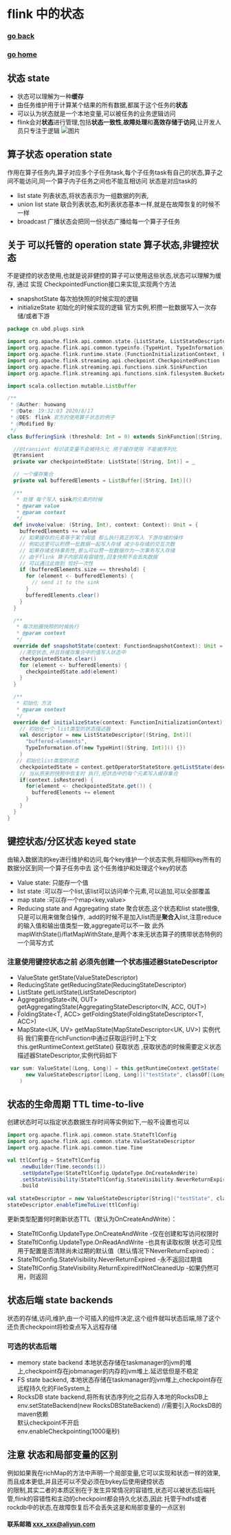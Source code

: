 #  flink 中的状态 
### [go back](/flink.md)      
### [go home](../README.md)     

## 状态 state
+ 状态可以理解为一种**缓存**
+ 由任务维护用于计算某个结果的所有数据,都属于这个任务的**状态**
+ 可以认为状态就是一个本地变量,可以被任务的业务逻辑访问
+ flink会对**状态**进行管理,包括**状态一致性**,**故障处理**和**高效存储于访问**,让开发人员只专注于逻辑
![图片](/static/img/get1.PNG)  


## 算子状态 operation state
作用在算子任务内,算子对应多个子任务task,每个子任务task有自己的状态,算子之间不能访问,同一个算子内子任务之间也不能互相访问
状态是对应task的
+ list state 列表状态,将状态表示为一组数据的列表,
+ union list state 联合列表状态,和列表状态基本一样,就是在故障恢复的时候不一样
+ broadcast 广播状态会把同一份状态广播给每一个算子子任务
## 关于 可以托管的 operation state 算子状态,非键控状态
不是键控的状态使用,也就是说非健控的算子可以使用这些状态,状态可以理解为缓存,
通过 实现 CheckpointedFunction接口来实现,实现两个方法
+ snapshotState 每次拍快照的时候实现的逻辑
+ initializeState 初始化的时候实现的逻辑
官方实例,积攒一批数据写入一次存储/或者下游
                                                            
```scala
package cn.ubd.plugs.sink

import org.apache.flink.api.common.state.{ListState, ListStateDescriptor}
import org.apache.flink.api.common.typeinfo.{TypeHint, TypeInformation}
import org.apache.flink.runtime.state.{FunctionInitializationContext, FunctionSnapshotContext}
import org.apache.flink.streaming.api.checkpoint.CheckpointedFunction
import org.apache.flink.streaming.api.functions.sink.SinkFunction
import org.apache.flink.streaming.api.functions.sink.filesystem.BucketAssigner.Context

import scala.collection.mutable.ListBuffer

/**
 * @Auther: huowang
 * @Date: 19:32:03 2020/8/17
 * @DES: flink 官方的使用算子状态的例子
 * @Modified By:
 */
class BufferingSink (threshold: Int = 0) extends SinkFunction[(String, Int)] with CheckpointedFunction {

  //@transient 标识该变量不会被持久化 用于缓存使用 不能被序列化
  @transient
  private var checkpointedState: ListState[(String, Int)] = _

  // 一个缓存集合
  private val bufferedElements = ListBuffer[(String, Int)]()

  /**
   * 处理 每个写入 sink的元素的时候
   * @param value
   * @param context
   */
  def invoke(value: (String, Int), context: Context): Unit = {
    bufferedElements += value
    // 如果缓存的元素等于某个阈值 那么执行真正的写入 下游存储的操作
    // 例如这里可以积攒一批数据一起写入存储 减少与存储的交互次数
    // 如果存储支持事务性,那么可以赞一批数据作为一次事务写入存储
    // 由于flink 算子内部具有容错性,回复快照不会丢失数据
    // 可以通过此做到 恰好一次性
    if (bufferedElements.size == threshold) {
      for (element <- bufferedElements) {
        // send it to the sink
      }
      bufferedElements.clear()
    }
  }

  /**
   * 每次拍摄快照的时候执行
   * @param context
   */
  override def snapshotState(context: FunctionSnapshotContext): Unit = {
    //清空状态,并且将缓存集合中的值写入状态中
    checkpointedState.clear()
    for (element <- bufferedElements) {
      checkpointedState.add(element)
    }
  }

  /**
   * 初始化 方法
   * @param context
   */
  override def initializeState(context: FunctionInitializationContext): Unit = {
    // 初始化一个 list类型的状态描述器
    val descriptor = new ListStateDescriptor[(String, Int)](
      "buffered-elements",
      TypeInformation.of(new TypeHint[(String, Int)]() {})
    )
   // 初始化list类型的状态
    checkpointedState = context.getOperatorStateStore.getListState(descriptor)
    // 当从原来的快照中恢复时 执行,把状态中的每个元素写入缓存集合
    if(context.isRestored) {
      for(element <- checkpointedState.get()) {
        bufferedElements += element
      }
    }
  }
}

```                                                            
                                                            

## 键控状态/分区状态 keyed state
由输入数据流的key进行维护和访问,每个key维护一个状态实例,将相同key所有的数据分区到同一个算子任务中去
这个任务维护和处理这个key的状态
+ Value state: 只能存一个值
+ list state :可以存一个list,该list可以访问单个元素,可以追加,可以全部覆盖
+ map state :可以存一个map<key,value>
+ Reducing state and Aggregating state 聚合状态,这个状态和list state很像,只是可以用来做聚合操作,
.add的时候不是加入list而是**聚合入**list,注意reduce的输入值和输出值类型一致,aggregate可以不一致
此外 mapWithState()/flatMapWithState,是两个本来无状态算子的携带状态特例的一个简写方式
### 注意使用键控状态之前 必须先创建一个**状态描述器**StateDescriptor
+ ValueState<T> getState(ValueStateDescriptor<T>)
+ ReducingState<T> getReducingState(ReducingStateDescriptor<T>)
+ ListState<T> getListState(ListStateDescriptor<T>)
+ AggregatingState<IN, OUT> getAggregatingState(AggregatingStateDescriptor<IN, ACC, OUT>)
+ FoldingState<T, ACC> getFoldingState(FoldingStateDescriptor<T, ACC>)
+ MapState<UK, UV> getMapState(MapStateDescriptor<UK, UV>)
实例代码 我们需要在richFunction中通过获取运行时上下文this.getRuntimeContext.getState() 获取状态
,获取状态的时候需要定义状态描述器StateDescriptor,实例代码如下
                                                          
```scala
 var sum: ValueState[(Long, Long)] = this.getRuntimeContext.getState(
      new ValueStateDescriptor[(Long, Long)]("testState", classOf[(Long, Long)])
    )
```                                                          
                                                          
## 状态的生命周期 TTL time-to-live
创建状态时可以指定状态数据生存时间等实例如下,一般不设置也可以
                                                                    
```scala
import org.apache.flink.api.common.state.StateTtlConfig
import org.apache.flink.api.common.state.ValueStateDescriptor
import org.apache.flink.api.common.time.Time

val ttlConfig = StateTtlConfig
    .newBuilder(Time.seconds(1))
    .setUpdateType(StateTtlConfig.UpdateType.OnCreateAndWrite)
    .setStateVisibility(StateTtlConfig.StateVisibility.NeverReturnExpired)
    .build
    
val stateDescriptor = new ValueStateDescriptor[String]("testState", classOf[String])
stateDescriptor.enableTimeToLive(ttlConfig)
```
                                                                     
更新类型配置何时刷新状态TTL（默认为OnCreateAndWrite）：
+ StateTtlConfig.UpdateType.OnCreateAndWrite -仅在创建和写访问权限时
+ StateTtlConfig.UpdateType.OnReadAndWrite -也具有读取权限
状态可见性用于配置是否清除尚未过期的默认值（默认情况下NeverReturnExpired）：
+ StateTtlConfig.StateVisibility.NeverReturnExpired -永不返回过期值
+ StateTtlConfig.StateVisibility.ReturnExpiredIfNotCleanedUp -如果仍然可用，则返回




## 状态后端 state backends
状态的存储,访问,维护,由一个可插入的组件决定,这个组件就叫状态后端,除了这个还负责checkpoint将检查点写入远程存储
### 可选的状态后端
+ memory state backend 本地状态存储在taskmanager的jvm的堆上,checkpoint存在jobmanager的内存的jvm堆上.延迟低但是不稳定
+ FS state backend, 本地状态存储在taskmanager的jvm堆上,checkpoint存在远程持久化的FileSystem上
+ RocksDB state backend,将所有状态序列化之后存入本地的RocksDB上
env.setStateBackend(new RocksDBStateBackend) //需要引入RocksDB的maven依赖   
默认checkpoint不开启   
env.enableCheckpointing(1000毫秒)

## 注意 **状态**和**局部变量**的区别
例如如果我在richMap的方法中声明一个局部变量,它可以实现和状态一样的效果,而且成本更低,并且还可以不受必须在bykey后使用键控状态  
的限制,其实二者的本质区别在于发生异常情况的容错性,状态可以被状态后端托管,flink的容错性和主动的checkpoint都会持久化状态,因此
托管于hdfs或者rockdb中的状态,在故障恢复后不会丢失这是和局部变量的一点区别
#### 联系邮箱 xxx_xxx@aliyun.com